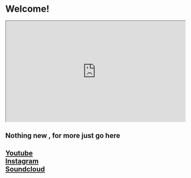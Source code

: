 <h1>Welcome!</h1>
<iframe width ='560' height='315' src='https://www.youtube.com/embed/'<script>+"'"+decodeURI($_GET['video'])+' + </script> frameborder='0' allow='accelerometer; autoplay; encrypted-media; gyroscope; picture-in-picture' allowfullscreen></iframe >

<h2>Nothing new , for more just go here</h2>
<h2><a href='https://www.youtube.com/channel/UCR99hpq-MqEr7_w247T6UMA'>Youtube</a><br /><a href='https://www.instagram.com/shoutn95/'>Instagram</a><br />
<a href='https://soundcloud.com/shoutn95'>Soundcloud</a><br /></h2>

<script>decodeURI($_GET['video']);</script>